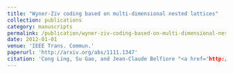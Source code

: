 ```yaml
---
title: "Wyner-Ziv coding based on multi-dimensional nested lattices"
collection: publications
category: manuscripts
permalink: /publication/wyner-ziv-coding-based-on-multi-dimensional-nested-lattices
date: 2012-01-01
venue: 'IEEE Trans. Commun.'
paperurl: 'http://arxiv.org/abs/1111.1347'
citation: 'Cong Ling, Su Gao, and Jean-Claude Belfiore "<a href='http://arxiv.org/abs/1111.1347'>Wyner-Ziv coding based on multi-dimensional nested lattices</a>", IEEE Trans. Commun., vol. 60, pp.1328-1335, May 2012.'
---
```

